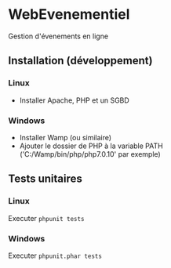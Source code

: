 # WebEvenementiel

Gestion d'évenements en ligne

## Installation (développement)

### Linux

- Installer Apache, PHP et un SGBD

### Windows

- Installer Wamp (ou similaire)
- Ajouter le dossier de PHP à la variable PATH ('C:/Wamp/bin/php/php7.0.10' par exemple)

## Tests unitaires

### Linux

Executer `phpunit tests`

### Windows

Executer `phpunit.phar tests`